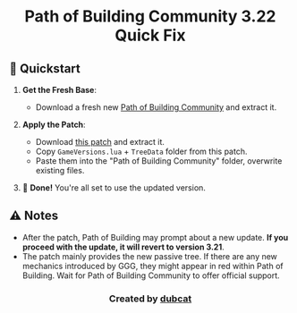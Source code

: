<h1 align="center">Path of Building Community 3.22 Quick Fix</h1>

## 🚀 Quickstart

1. **Get the Fresh Base**:
    - Download a fresh new [Path of Building Community](https://github.com/PathOfBuildingCommunity/PathOfBuilding/releases/download/v2.30.1/PathOfBuildingCommunity-Portable-2.30.1.zip) and extract it.

2. **Apply the Patch**:
    - Download [this patch](https://github.com/dubcat/Path_Of_Building_Community_3.22_Quick_Fix/archive/refs/heads/main.zip) and extract it.
    - Copy `GameVersions.lua` + `TreeData` folder from this patch.
    - Paste them into the "Path of Building Community" folder, overwrite existing files.

3. 🎉 **Done!** You're all set to use the updated version.

## ⚠️ Notes

- After the patch, Path of Building may prompt about a new update. **If you proceed with the update, it will revert to version 3.21**.
- The patch mainly provides the new passive tree. If there are any new mechanics introduced by GGG, they might appear in red within Path of Building. Wait for Path of Building Community to offer official support.

<h3 align="center">Created by <a href="https://www.twitch.tv/dubca7" target="_blank">dubcat</a></h3>
